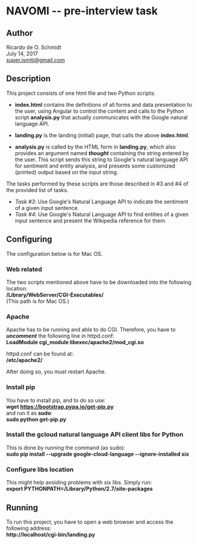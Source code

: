 # NAVOMI -- pre-interview task

## Author

Ricardo de O. Schmidt  
July 14, 2017  
super.ismiti@gmail.com


## Description

This project consists of one html file and two Python scripts:

* __index.html__ contains the definitions of all forms and data presentation to
  the user, using Angular to control the content and calls to the Python script
  __analysis.py__ that actually communicates with the Google natural language API.

* __landing.py__ is the landing (initial) page, that calls the above
  __index.html__.

* __analysis.py__ is called by the HTML form in __landing.py__, which also
provides an argument named *__thought__* containing the string entered by the
user. This script sends this string to Google's natural language API for
sentiment and entity analysis, and presents some customized (printed) output
based on the input string.

The tasks performed by these scripts are those described in #3 and #4 of the
provided list of tasks.  
* _Task #3_: Use Google's Natural Language API to indicate the sentiment of a
  given input sentence.  
* _Task #4_: Use Google's Natural Language API to find entities of a given input
  sentence and present the Wikipedia reference for them.

## Configuring

The configuration below is for Mac OS.

### Web related

The two scripts mentioned above have to be downloaded into the following
location:  
<b>/Library/WebServer/CGI-Executables/</b>  
(This path is for Mac OS.)

### Apache

Apache has to be running and able to do CGI. Therefore, you have to *__uncomment__*
the following line in httpd.conf:  
<b>LoadModule cgi_module libexec/apache2/mod_cgi.so</b>

httpd.conf can be found at:  
<b>/etc/apache2/</b>

After doing so, you must restart Apache.

### Install pip

You have to install pip, and to do so use:  
<b>wget https://bootstrap.pypa.io/get-pip.py</b>  
and run it as __sudo__:  
<b>sudo python get-pip.py</b>

### Install the gcloud natural language API client libs for Python

This is done by running the command (as sudo):  
<b>sudo pip install --upgrade google-cloud-language --ignore-installed six</b>

### Configure libs location

This might help avoiding problems with six libs. Simply run:  
<b>export PYTHONPATH=/Library/Python/2.7/site-packages</b>


## Running

To run this project, you have to open a web browser and access the following
address:  
<b>http://localhost/cgi-bin/landing.py</b>

